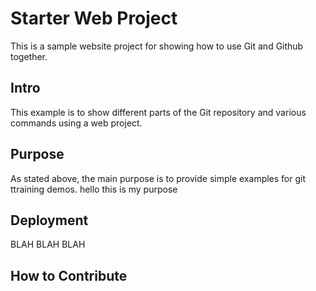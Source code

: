 # Starter Web Project
This is a sample website project for showing how to use Git and Github together. 

## Intro
This example is to show different parts of the Git repository and various commands using a web project. 

## Purpose
As stated above, the main purpose is to provide simple examples for git ttraining demos. 
hello this is my purpose
## Deployment 
BLAH BLAH BLAH 

## How to Contribute

